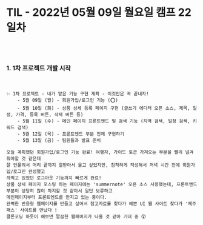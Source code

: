 # TIL - 2022년 05월 09일 월요일 캠프 22일차
<br>
<br>

### 1. 1차 프로젝트 개발 시작

<br>

    ✨ 1차 프로젝트 - 내가 맡은 기능 구현 계획 - 이것만은 꼭 끝내자!
        - 5월 09일 (월) - 회원가입/로그인 기능 (⭕)
        - 5월 10일 (화) - 상품 상세 등록 페이지 구현 (글쓰기 에디터 오픈 소스, 제목, 일정, 가격, 등록 버튼, 삭제 버튼 등)
        - 5월 11일 (수) - 메인 페이지 프론트엔드 및 검색 기능 (지역 검색, 일정 검색, 키워드 검색)
        - 5월 12일 (목) - 프론트엔드 부분 전체 구현하기
        - 5월 13일 (금) - 팀원들과 발표 준비

    오늘 계획했던 회원가입/로그인 기능 완료! 여행자, 가이드 토큰 가져오는 부분을 빨리 넘겨줘야할 것 같은데  
    잘 안풀려서 머리 끝까지 열받아서 울고 싶었지만, 침착하게 작성해서 저녁 시간 전에 회원가입/로그인 완성했고
    까먹고 있었던 로그아웃 기능까지 빠르게 완료!
    상품 상세 페이지 포스팅 하는 페이지에는 'summernote' 오픈 소스 사용했는데, 프론트엔드 부분이 상당히 많이 차지할 것 같아서 일단 보류하고
    메인페이지부터 프론트엔드를 만지고 있는 중이다. 
    완벽한 반응형 웹페이지를 만들고 싶어서 참고자료를 찾다가 예쁜 UI 웹 사이트 찾다가 '제주패스' 사이트를 만났다 !
    클론코딩 하듯이 해보면 깔끔한 웹페이지가 나올 것 같아 기대 중 😲
    
    
<br>
<br>

